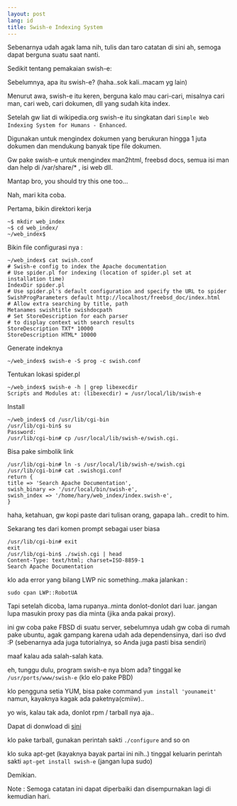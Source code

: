 ```yaml
---
layout: post
lang: id
title: Swish-e Indexing System
---
```

Sebenarnya udah agak lama nih, tulis dan taro catatan di sini ah, semoga dapat berguna suatu saat nanti.

<!-- more -->

Sedikit tentang pemakaian swish-e:

Sebelumnya, apa itu swish-e? (haha..sok kali..macam yg lain)

Menurut awa, swish-e itu keren, berguna kalo mau cari-cari, misalnya cari man, cari web, cari dokumen, dll yang sudah kita index.

Setelah gw liat di wikipedia.org swish-e itu singkatan dari `Simple Web Indexing System for Humans - Enhanced`. 

Digunakan untuk mengindex dokumen yang berukuran hingga 1 juta dokumen dan mendukung banyak tipe file dokumen.

Gw pake swish-e untuk mengindex man2html, freebsd docs, semua isi man dan help di /var/share/* , isi web dll.

Mantap bro, you should try this one too...

Nah, mari kita coba.

Pertama, bikin direktori kerja

    ~$ mkdir web_index
    ~$ cd web_index/
    ~/web_index$

Bikin file configurasi nya :

    ~/web_index$ cat swish.conf
    # Swish-e config to index the Apache documentation
    # Use spider.pl for indexing (location of spider.pl set at installation time)
    IndexDir spider.pl
    # Use spider.pl's default configuration and specify the URL to spider
    SwishProgParameters default http://localhost/freebsd_doc/index.html
    # Allow extra searching by title, path
    Metanames swishtitle swishdocpath
    # Set StoreDescription for each parser
    # to display context with search results
    StoreDescription TXT* 10000
    StoreDescription HTML* 10000

Generate indeknya

    ~/web_index$ swish-e -S prog -c swish.conf

Tentukan lokasi spider.pl

    ~/web_index$ swish-e -h | grep libexecdir
    Scripts and Modules at: (libexecdir) = /usr/local/lib/swish-e

Install

    ~/web_index$ cd /usr/lib/cgi-bin
    /usr/lib/cgi-bin$ su
    Password:
    /usr/lib/cgi-bin# cp /usr/local/lib/swish-e/swish.cgi.

Bisa pake simbolik link

```
/usr/lib/cgi-bin# ln -s /usr/local/lib/swish-e/swish.cgi
/usr/lib/cgi-bin# cat .swishcgi.conf
return {
title => 'Search Apache Documentation',
swish_binary => '/usr/local/bin/swish-e',
swish_index => '/home/hary/web_index/index.swish-e',
}
```

haha, ketahuan, gw kopi paste dari tulisan orang, gapapa lah.. credit to him.

Sekarang tes dari komen prompt sebagai user biasa

    /usr/lib/cgi-bin# exit
    exit
    /usr/lib/cgi-bin$ ./swish.cgi | head
    Content-Type: text/html; charset=ISO-8859-1
    Search Apache Documentation


klo ada error yang bilang LWP nic something..maka jalankan :

    sudo cpan LWP::RobotUA

Tapi setelah dicoba, lama rupanya..minta donlot-donlot dari luar. jangan lupa masukin proxy pas dia minta (jika anda pakai proxy).

ini gw coba pake FBSD di suatu server, sebelumnya udah gw coba di rumah pake ubuntu, agak gampang karena udah ada dependensinya, dari iso dvd :P (sebenarnya ada juga tutorialnya, so Anda juga pasti bisa sendiri)

maaf kalau ada salah-salah kata.

eh, tunggu dulu, program swish-e nya blom ada?
tinggal ke `/usr/ports/www/swish-e` (klo elo pake PBD)

klo pengguna setia YUM, bisa pake command `yum install 'younameit'`
namun, kayaknya kagak ada paketnya(cmiiw)..

yo wis, kalau tak ada, donlot rpm / tarball nya aja..

Dapat di donwload di [sini](http://swish-e.org/download/index.html)

klo pake tarball, gunakan perintah sakti `./configure` and so on

klo suka apt-get (kayaknya bayak partai ini nih..) tinggal keluarin perintah sakti `apt-get install swish-e` (jangan lupa sudo)

Demikian. 

Note : Semoga catatan ini dapat diperbaiki dan disempurnakan lagi di kemudian hari.
